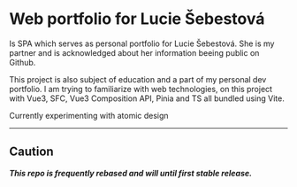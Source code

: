 # **Web portfolio for Lucie Šebestová**
Is SPA which serves as personal portfolio for Lucie Šebestová. She is my partner and is acknowledged about her information beeing public on Github.

This project is also subject of education and a part of my personal dev portfolio. I am trying to familiarize with web technologies, on this project with Vue3, SFC, Vue3 Composition API, Pinia and TS all bundled using Vite.

Currently experimenting with atomic design

---

## **Caution**
***This repo is frequently rebased and will until first stable release.***
